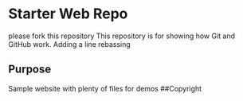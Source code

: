 # Starter Web Repo

please fork this repository
This repository is for showing how Git and GitHub work.
Adding a line rebassing

## Purpose

Sample website with plenty of files for demos
##Copyright